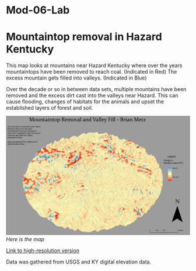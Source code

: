 # Mod-06-Lab
# Mountaintop removal in Hazard Kentucky

This map looks at mountains near Hazard Kentucky where over the years mountaintops have been removed to reach coal. (Indicated in Red) The excess mountain gets filled into valleys. (Indicated in Blue) 



Over the decade or so in between data sets, multiple mountains have been removed and the excess dirt cast into the valleys near Hazard. This can cause flooding, changes of habitats for the animals and upset the established layers of forest and soil. 

![Layout](Layout.jpg)     
*Here is the map*

[Link to high-resolution version](MTR.pdf)     

Data was gathered from USGS and KY digital elevation data. 
